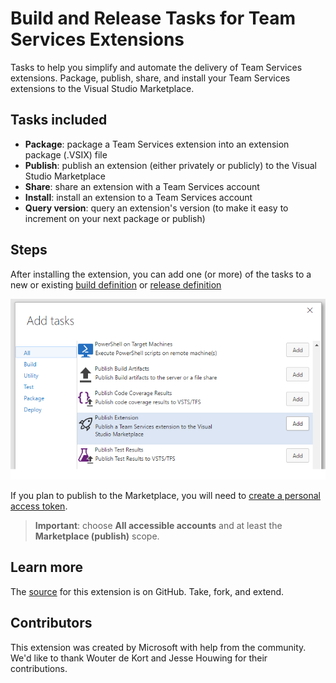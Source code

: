 # Build and Release Tasks for Team Services Extensions

Tasks to help you simplify and automate the delivery of Team Services extensions. Package, publish, share, and install your Team Services extensions to the Visual Studio Marketplace.

## Tasks included

* **Package**: package a Team Services extension into an extension package (.VSIX) file
* **Publish**: publish an extension (either privately or publicly) to the Visual Studio Marketplace
* **Share**: share an extension with a Team Services account
* **Install**: install an extension to a Team Services account
* **Query version**: query an extension's version (to make it easy to increment on your next package or publish)

## Steps

After installing the extension, you can add one (or more) of the tasks to a new or existing [build definition](https://www.visualstudio.com/en-us/docs/build/define/create) or [release definition](https://www.visualstudio.com/en-us/docs/release/author-release-definition/more-release-definition)

![add-task](add-task.png)

If you plan to publish to the Marketplace, you will need to [create a personal access token](https://www.visualstudio.com/docs/setup-admin/team-services/use-personal-access-tokens-to-authenticate). 
 > **Important**: choose **All accessible accounts** and at least the **Marketplace (publish)** scope.

## Learn more

The [source](https://github.com/Microsoft/vsts-extension-build-release-tasks) for this extension is on GitHub. Take, fork, and extend.

## Contributors

This extension was created by Microsoft with help from the community. We'd like to thank Wouter de Kort and Jesse Houwing for their contributions.